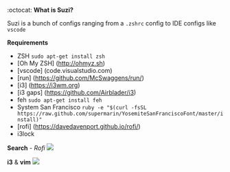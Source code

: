 :octocat: __What is Suzi?__

Suzi is a bunch of configs ranging from a `.zshrc` config to IDE configs like `vscode`




__Requirements__

- ZSH `sudo apt-get install zsh`
- [Oh My ZSH] (http://ohmyz.sh)
- [vscode] (code.visualstudio.com)
- [run] (https://github.com/McSwaggens/run/)
- [i3] (https://i3wm.org)
- [i3 gaps] (https://github.com/Airblader/i3)
- feh `sudo apt-get install feh`
- System San Francisco `ruby -e "$(curl -fsSL https://raw.github.com/supermarin/YosemiteSanFranciscoFont/master/install)"`
- [rofi] (https://davedavenport.github.io/rofi/)
- i3lock

__Search__ - _Rofi_
<img src="https://raw.githubusercontent.com/McSwaggens/Suzi/master/Pictures/Search.png"/>

__i3__ & __vim__
<img src="https://raw.githubusercontent.com/McSwaggens/Suzi/master/Pictures/solo_editors.png"/>
